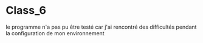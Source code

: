 # Class_6
le programme n'a pas pu être testé car j'ai rencontré des difficultés pendant la configuration de mon environnement
